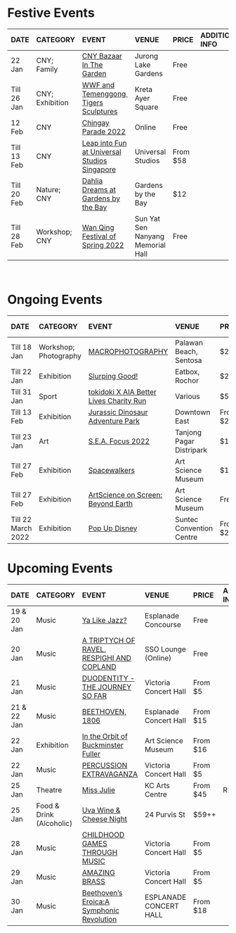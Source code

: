 # Festive Events

|DATE|CATEGORY|EVENT|VENUE|PRICE|ADDITIONAL INFO|
|:-|:-|:-|:-|:-|:-|
|22 Jan|CNY; Family|[CNY Bazaar In The Garden](https://www.nparks.gov.sg/activities/events-and-workshops/2022/1/bazaar-in-the-garden-@-jurong-lake-gardens-(january-2022))|Jurong Lake Gardens|Free||
|Till 26 Jan|CNY; Exhibition|[WWF and Temenggong  Tigers Sculptures](http://thetigersarecoming.wwf.sg/)|Kreta Ayer Square|Free||
|12 Feb|CNY|[Chingay Parade 2022](https://www.chingay.gov.sg/)|Online|Free||
|Till 13 Feb|CNY|[Leap into Fun at Universal Studios Singapore](https://www.rwsentosa.com/en/attractions/universal-studios-singapore/promotions-and-events/leap-into-fun)|Universal Studios|From $58||
|Till 20 Feb|Nature; CNY|[Dahlia Dreams at Gardens by the Bay](https://www.gardensbythebay.com.sg/en/things-to-do/calendar-of-events/dahlia-dreams-2022.html)|Gardens by the Bay|$12||
|Till 28 Feb|Workshop; CNY|[Wan Qing Festival of Spring 2022](https://www.sysnmh.org.sg/en/whats-on/events/wan-qing-festival-of-spring-2021)|Sun Yat Sen Nanyang Memorial Hall|Free||

&#x200B;

# Ongoing Events

|DATE|CATEGORY|EVENT|VENUE|PRICE|ADDITIONAL INFO|
|:-|:-|:-|:-|:-|:-|
|Till 18 Jan|Workshop; Photography|[MACROPHOTOGRAPHY](https://www.sentosa.com.sg/en/things-to-do/events/macrophotography/)|Palawan Beach, Sentosa|$20||
|Till 22 Jan|Exhibition|[Slurping Good!](https://www.slurpinggood.co/)|Eatbox, Rochor|$21||
|Till 31 Jan|Sport|[tokidoki X AIA Better Lives Charity Run](https://web.42race.com/race-bundle/aiabetterlives)|Various|$51||
|Till 13 Feb|Exhibition|[Jurassic Dinosaur Adventure Park](https://www.downtowneast.com.sg/whats-on/events/details/jurassic-dinosaur)|Downtown East|From $25||
|Till 23 Jan|Art|[S.E.A. Focus 2022](https://www.sistic.com.sg/events/sea0122)|Tanjong Pagar Distripark|$10||
|Till 27 Feb|Exhibition|[Spacewalkers](https://www.marinabaysands.com/museum/exhibitions/spacewalkers.html)|Art Science Museum|$16||
|Till 27 Feb|Exhibition|[ArtScience on Screen: Beyond Earth](https://www.marinabaysands.com/museum/events/asos-beyond-earth.html)|Art Science Museum|Free||
|Till 22 March 2022|Exhibition|[Pop Up Disney](https://www.disney.sg/pop-up-disney)|Suntec Convention Centre|From $25||

# Upcoming Events

|DATE|CATEGORY|EVENT|VENUE|PRICE|ADDITIONAL INFO|
|:-|:-|:-|:-|:-|:-|
|19 & 20 Jan|Music|[Ya Like Jazz?](https://www.esplanade.com/festivals-and-series/all-things-new/2022/ya-like-jazz?Start=20220119&End=20220120)|Esplanade Concourse|Free||
|20 Jan|Music|[A TRIPTYCH OF RAVEL, RESPIGHI AND COPLAND](https://www.sso.org.sg/whats-on/a-triptych-of-ravel-respighi-and-copland-online)|SSO Lounge (Online)|Free||
|21 Jan|Music|[DUODENTITY - THE JOURNEY SO FAR](https://www.sso.org.sg/vchpresents/duodentity-the-journey-so-far)|Victoria Concert Hall|From $5||
|21 & 22 Jan|Music|[BEETHOVEN, 1806](https://www.sso.org.sg/orchestra-season/beethoven-1806)|Esplanade Concert Hall|From $15||
|22 Jan|Exhibition|[In the Orbit of Buckminster Fuller](https://www.marinabaysands.com/museum/exhibitions/radical-curiosity.html)|Art Science Museum|From $16||
|22 Jan|Music|[PERCUSSION EXTRAVAGANZA](https://www.sso.org.sg/vchpresents/percussion-extravaganza)|Victoria Concert Hall|From $5||
|25 Jan|Theatre|[Miss Julie](https://www.srt.com.sg/show/miss-julie)|KC Arts Centre|From $45|R18|
|25 Jan|Food & Drink (Alcoholic)|[Uva Wine & Cheese Night](https://www.eventbrite.sg/e/uva-wine-cheese-night-tickets-233483133337)|24 Purvis St|$59++||
|28 Jan|Music|[CHILDHOOD GAMES THROUGH MUSIC](https://www.sso.org.sg/vchpresents/childhood-games-through-music)|Victoria Concert Hall|From $5||
|29 Jan|Music|[AMAZING BRASS](https://www.sso.org.sg/vchpresents/amazing-brass)|Victoria Concert Hall|From $5||
|30 Jan|Music|[Beethoven’s Eroica:A Symphonic Revolution](https://www.orchestra.sg/eroica)|ESPLANADE CONCERT HALL|From $18||

&#x200B;